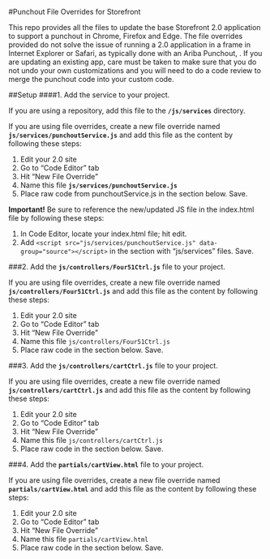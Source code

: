 #Punchout File Overrides for Storefront

This repo provides all the files to update the base Storefront 2.0 application to support a punchout in Chrome, Firefox and Edge.  The file overrides provided do not solve the issue of running a 2.0 application in a frame in Internet Explorer or Safari, as typically done with an Ariba Punchout, .  If you are updating an existing app, care must be taken to make sure that you do not undo your own customizations and you will need to do a code review to merge the punchout code into your custom code.

##Setup
####1. Add the service to your project.

If you are using a repository, add this file to the **`/js/services`** directory.

If you are using file overrides, create a new file override named **`js/services/punchoutService.js`** and add this file as the content by following these steps:

1. Edit your 2.0 site
2. Go to “Code Editor” tab
3. Hit “New File Override”
4. Name this file **`js/services/punchoutService.js`**
5. Place raw code from punchoutService.js in the section below. Save.

**Important!** Be sure to reference the new/updated JS file in the index.html file by following these steps:

1. In Code Editor, locate your index.html file; hit edit.
2. Add `<script src="js/services/punchoutService.js" data-group="source"></script>` in the section with “js/services” files. Save.

###2. Add the **`js/controllers/Four51Ctrl.js`** file to your project.

If you are using file overrides, create a new file override named **`js/controllers/Four51Ctrl.js`** and add this file as the content by following these steps:

 1. Edit your 2.0 site
 2. Go to “Code Editor” tab
 3. Hit “New File Override”
 4. Name this file `js/controllers/Four51Ctrl.js`
 5. Place raw code in the section below. Save.

###3. Add the **`js/controllers/cartCtrl.js`** file to your project.

If you are using file overrides, create a new file override named **`js/controllers/cartCtrl.js`** and add this file as the content by following these steps:

 1. Edit your 2.0 site
 2. Go to “Code Editor” tab
 3. Hit “New File Override”
 4. Name this file `js/controllers/cartCtrl.js`
 5. Place raw code in the section below. Save.

###4. Add the **`partials/cartView.html`** file to your project.

If you are using file overrides, create a new file override named **`partials/cartView.html`** and add this file as the content by following these steps:

 1. Edit your 2.0 site
 2. Go to “Code Editor” tab
 3. Hit “New File Override”
 4. Name this file `partials/cartView.html`
 5. Place raw code in the section below. Save.
